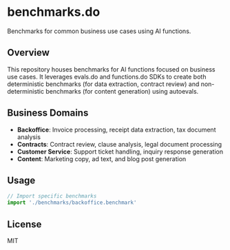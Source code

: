 # benchmarks.do

Benchmarks for common business use cases using AI functions.

## Overview

This repository houses benchmarks for AI functions focused on business use cases. It leverages evals.do and functions.do SDKs to create both deterministic benchmarks (for data extraction, contract review) and non-deterministic benchmarks (for content generation) using autoevals.

## Business Domains

- **Backoffice**: Invoice processing, receipt data extraction, tax document analysis
- **Contracts**: Contract review, clause analysis, legal document processing
- **Customer Service**: Support ticket handling, inquiry response generation
- **Content**: Marketing copy, ad text, and blog post generation

## Usage

```typescript
// Import specific benchmarks
import './benchmarks/backoffice.benchmark'
```

## License

MIT
